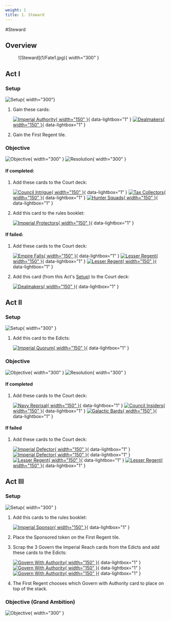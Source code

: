 ```yaml
---
weight: 1
title: 1. Steward
---
```

#Steward
## Overview
<figure markdown="span">
![Steward](1/Fate1.jpg){ width="300" }
</figure>

## Act I

### Setup

![Setup](1/piece_3_4.jpg){ width="300"}

1. Gain these cards:
   
    [![Imperial Authority](1/piece_3_3.jpg){ width="150" }](1/piece_3_3.jpg){ data-lightbox="1" } [![Dealmakers](1/piece_3_2.jpg){ width="150" }](1/piece_3_2.jpg){ data-lightbox="1" }

2. Gain the First Regent tile.

### Objective
  ![Objective](1/back_3_4.jpg){ width="300" } ![Resolution](1/piece_3_1.jpg){ width="300" }

#### If completed:
1. Add these cards to the Court deck:
   
    [![Council Intrigue](1/piece_3_0.jpg){ width="150" }](1/piece_3_0.jpg){ data-lightbox="1" } [![Tax Collectors](1/piece_2_6.jpg){ width="150" }](1/piece_2_6.jpg){ data-lightbox="1" } [![Hunter Squads](1/piece_2_5.jpg){ width="150" }](1/piece_2_5.jpg){ data-lightbox="1" }

2. Add this card to the rules booklet:

    [![Imperial Protectors](1/piece_2_4.jpg){ width="150" }](1/piece_2_4.jpg){ data-lightbox="1" }

#### If failed:
1. Add these cards to the Court deck:
   
    [![Empire Falls](1/piece_2_3.jpg){ width="150" }](1/piece_2_3.jpg){ data-lightbox="1" } [![Lesser Regent](1/piece_2_2.jpg){ width="150" }](1/piece_2_2.jpg){ data-lightbox="1" } [![Lesser Regent](1/piece_2_1.jpg){ width="150" }](1/piece_2_1.jpg){ data-lightbox="1" }

2. Add this card (from this Act's [Setup](#setup)) to the Court deck:
   
    [![Dealmakers](1/piece_3_2.jpg){ width="150" }](1/piece_3_2.jpg){ data-lightbox="1" }

## Act II

### Setup

![Setup](1/piece_2_0.jpg){ width="300" }

1. Add this card to the Edicts:
   
    [![Imperial Quorum](1/piece_1_6.jpg){ width="150" }](1/piece_1_6.jpg){ data-lightbox="1" }

### Objective
![Objective](1/back_2_0.jpg){ width="300" } ![Resolution](1/piece_1_5.jpg){ width="300" }

#### If completed
1. Add these cards to the Court deck:
   
    [![Navy Reprisal](1/piece_1_4.jpg){ width="150" }](1/piece_1_4.jpg){ data-lightbox="1" } [![Council Insiders](1/piece_1_3.jpg){ width="150" }](1/piece_1_3.jpg){ data-lightbox="1" } [![Galactic Bards](1/piece_1_2.jpg){ width="150" }](1/piece_1_2.jpg){ data-lightbox="1" }

#### If failed

1. Add these cards to the Court deck:
   
    [![Imperial Defector](1/piece_1_1.jpg){ width="150" }](1/piece_1_1.jpg){ data-lightbox="1" } [![Imperial Defector](1/piece_1_0.jpg){ width="150" }](1/piece_1_0.jpg){ data-lightbox="1" } [![Lesser Regent](1/piece_0_6.jpg){ width="150" }](1/piece_0_6.jpg){ data-lightbox="1" } [![Lesser Regent](1/piece_0_5.jpg){ width="150" }](1/piece_0_5.jpg){ data-lightbox="1" }

## Act III

### Setup

![Setup](1/piece_0_4.jpg){ width="300" }

1. Add this cards to the rules booklet:
   
    [![Imperial Sponsor](1/piece_0_3.jpg){ width="150" }](1/piece_0_3.jpg){ data-lightbox="1" }

2. Place the Sponsored token on the First Regent tile.
3. Scrap the 3 Govern the Imperial Reach cards from the Edicts and add these cards to the Edicts:

    [![Govern With Authority](1/piece_0_2.jpg){ width="150" }](1/piece_0_2.jpg){ data-lightbox="1" } [![Govern With Authority](1/piece_0_1.jpg){ width="150" }](1/piece_0_1.jpg){ data-lightbox="1" } [![Govern With Authority](1/piece_0_0.jpg){ width="150" }](1/piece_0_0.jpg){ data-lightbox="1" }

4. The First Regent chooses which Govern with Authority card to place on top of the stack.

### Objective (Grand Ambition)

![Objective](1/back_0_4.jpg){ width="300" }